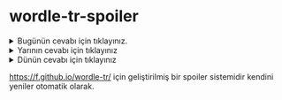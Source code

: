 # wordle-tr-spoiler

<details>
  <summary>Bugünün cevabı için tıklayınız.</summary>
  <br>
    <b> anemi </b>
</details>

<details>
  <summary>Yarının cevabı için tıklayınız</summary>
  <br>
   <b> mazot </b>
</details>

<details>
  <summary>Dünün cevabı için tıklayınız </summary>
  <br>
  <b> bağış </b>
</details>

https://f.github.io/wordle-tr/ için geliştirilmiş bir spoiler sistemidir kendini yeniler otomatik olarak.

